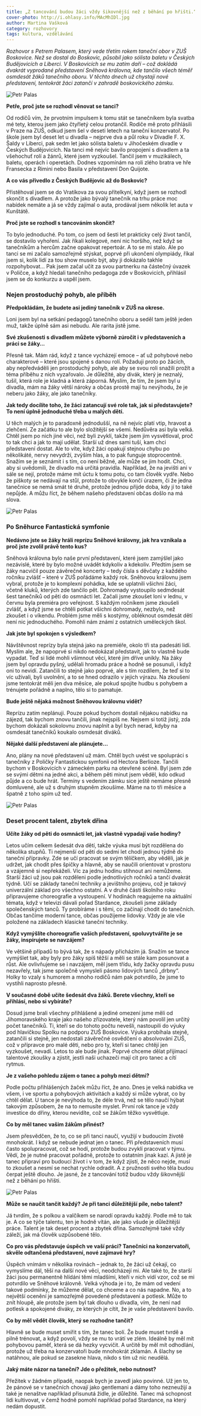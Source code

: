 ```yaml
---
title: „Z tancování budou žáci vždy šikovnější než z běhání po hřišti.“
cover-photo: http://i.ohlasy.info/MAcMhIDl.jpg
author: Martina Vašková
category: rozhovory
tags: kultura, vzdělávání
---
```


*Rozhovor s Petrem Palasem, který vede třetím rokem taneční obor v ZUŠ Boskovice. Než se dostal do Boskovic, působil jako sólista baletu v Českých Budějovicích a Liberci. V Boskovicích se mu zatím daří – což dokládá dvakrát vyprodané představení Sněhová královna, kde tančilo všech téměř osmdesát žáků tanečního oboru. V těchto dnech už chystají nové představení, tentokrát žáci zatančí v zahradě boskovického zámku.*

<img src="http://i.ohlasy.info/MAcMhID.jpg" alt="Petr Palas" class="img-responsive img-popup" data-author="Tomáš Znamenáček">

**Petře, proč jste se rozhodl věnovat se tanci?**

Od rodičů vím, že prvotním impulsem k tomu stát se tanečníkem byla svatba mé tety, kterou jsem jako čtyřletý celou protančil. Rodiče mě proto přihlásili v Praze na ZUŠ, odkud jsem šel v deseti letech na taneční konzervatoř. Po škole jsem byl deset let u divadla – nejprve dva a půl roku v Divadle F. X. Šaldy v Liberci, pak sedm let jako sólista baletu v Jihočeském divadle v Českých Budějovicích. Na tanci mě nejvíc bavilo propojení s divadlem a ta všehochuť rolí a žánrů, které jsem vyzkoušel. Tančil jsem v muzikálech, baletu, operách i operetách. Dodnes vzpomínám na roli zlého bratra ve hře Fransecka z Rimini nebo Basila v představení Don Quijote.

**A co vás přivedlo z Českých Budějovic až do Boskovic?**

Přistěhoval jsem se do Vratíkova za svou přítelkyní, když jsem se rozhodl skončit s divadlem. A protože jako bývalý tanečník na trhu práce moc nabídek nemáte a já se vždy zajímal o auta, prodával jsem několik let auta v Kunštátě. 

**Proč jste se rozhodl s tancováním skončit?**

To bylo jednoduché. Po tom, co jsem od šesti let prakticky celý život tančil, se dostavilo vyhoření. Jak říkali kolegové, není nic horšího, než když se tanečníkům a hercům začne opakovat repertoár. A to se mi stalo. Ale po tanci se mi začalo samozřejmě stýskat, poprvé při ukončení olympiády, říkal jsem si, kolik lidí za tou show muselo být, aby ji dokázalo takhle rozpohybovat… Pak jsem začal učit za svou partnerku na částečný úvazek v Poličce, a když hledali tanečního pedagoga zde v Boskovicích, přihlásil jsem se do konkurzu a uspěl jsem.

### Nejen prostoduchý pohyb, ale příběh

**Předpokládám, že budete asi jediný tanečník v ZUŠ na okrese.**

Loni jsem byl na setkání pedagogů tanečního oboru a seděl tam ještě jeden muž, takže úplně sám asi nebudu. Ale rarita jistě jsme. 

**Své zkušenosti s divadlem můžete výborně zúročit i v představeních a práci se žáky…**

Přesně tak. Mám rád, když z tance vycházejí emoce – ať už pohybové nebo charakterové – které jsou spojené s danou rolí. Požaduji proto po žácích, aby nepředváděli jen prostoduchý pohyb, ale aby se svou roli snažili prožít a téma příběhu z nich vyzařovalo. Je důležité, aby divák, který je neznalý, tušil, která role je kladná a která záporná. Myslím, že tím, že jsem byl u divadla, mám na žáky větší nároky a občas prostě mají tu nevýhodu, že je neberu jako žáky, ale jako tanečníky. 

**Jak tedy docílíte toho, že žáci zatancují své role tak, jak si představujete? To není úplně jednoduché třeba u malých dětí.**

U těch malých je to paradoxně jednodušší, na ně nejvíc platí vtip, hravost a zlehčení. Ze začátku to ale bylo složitější se všemi. Nedůvěra asi byla velká. Chtěl jsem po nich jiné věci, než byli zvyklí, takže jsem jim vysvětloval, proč to tak chci a jak to mají udělat. Starší už dnes sami tuší, kam chci představení dostat. Ale to víte, když žáci opakují stejnou chybu po několikáté, nervy nevydrží, zvýším hlas, a to pak funguje stoprocentně. Snažím se je seznámit i s tím, co není běžné, ale může se jim hodit. Chci, aby si uvědomili, že divadlo má určitá pravidla. Například, že na jevišti ani v sále se nejí, protože máme mít úctu k tomu potu, co tam člověk vydře. Nebo že piškoty se nedávají na stůl, protože to obvykle končí úrazem, či že jedna tanečnice se nemá smát té druhé, protože jednou přijde doba, kdy jí to také nepůjde. A můžu říct, že během našeho představení občas došlo na má slova.

<img src="http://i.ohlasy.info/PKQm3jc.jpg" alt="Petr Palas" class="img-responsive img-popup" data-author="Tomáš Znamenáček">

### Po Sněhurce Fantastická symfonie

**Nedávno jste se žáky hráli reprízu Sněhové královny, jak hra vznikala a proč jste zvolil právě tento kus?**

Sněhová královna bylo naše první představení, které jsem zamýšlel jako nezávislé, které by bylo možné uvádět kdykoliv a kdekoliv. Předtím jsem se žáky nacvičil pouze závěrečné koncerty – tedy čísla s děvčaty z každého ročníku zvlášť – které v ZUŠ pořádáme každý rok. Sněhovou královnu jsem vybral, protože je to komplexní pohádka, kde se uplatnili všichni žáci, včetně kluků, kterých zde tančilo pět. Dohromady vystoupilo sedmdesát šest tanečníků od pěti do osmnácti let. Začali jsme zkoušet loni v lednu, v červnu byla premiéra pro veřejnost. S každým ročníkem jsme zkoušeli zvlášť, a když jsme se chtěli potkat všichni dohromady, nezbylo, než zkoušet i o víkendu. Problém jsme měli s kostýmy, obléknout osmdesát dětí není nic jednoduchého. Pomohli nám známí z ostatních uměleckých škol.

**Jak jste byl spokojen s výsledkem?**

Návštěvnost reprízy byla stejná jako na premiéře, okolo tři sta padesáti lidí. Myslím ale, že napoprvé si nikdo nedokázal představit, jak to vlastně bude vypadat. Teď si lidé mohli všimnout věcí, které jim dříve unikly. Na žáky jsem byl opravdu pyšný, udělali hromadu práce a hodně se posunuli, i když oni to nevidí. Zatančili to stejně jako poprvé, ale s tím rozdílem, že teď si to víc užívali, byli uvolnění, a to se hned odrazilo v jejich výrazu. Na zkoušení jsme tentokrát měli jen dva měsíce, ale pokud spojíte hudbu s pohybem a trénujete pořádně a naplno, tělo si to pamatuje.

**Bude ještě nějaká možnost Sněhovou královnu vidět?**

Reprízu zatím neplánuji. Pouze pokud bychom dostali nějakou nabídku na zájezd, tak bychom znovu tančili, jinak nejspíš ne. Nejsem si totiž jistý, zda bychom dokázali sokolovnu znovu naplnit a byl bych nerad, kdyby na osmdesát tanečníků koukalo osmdesát diváků. 

**Nějaké další představení ale plánujete…**

Ano, plány na nové představení už mám. Chtěl bych uvést ve spolupráci s tanečníky z Poličky Fantastickou symfonii od Hectora Berlioze. Tančili bychom v Boskovicích v zámeckém parku na otevřené scéně. Byl jsem zde se svými dětmi na jedné akci, a během pěti minut jsem věděl, kdo odkud půjde a co bude hrát. Termíny s vedením zámku sice ještě nemáme přesně domluvené, ale už s druhým stupněm zkoušíme. Máme na to tři měsíce a špatně z toho spím už teď.

<img src="http://i.ohlasy.info/GEBTLhA.jpg" alt="Petr Palas" class="img-responsive img-popup" data-author="Tomáš Znamenáček">

### Deset procent talent, zbytek dřina

**Učíte žáky od pěti do osmnácti let, jak vlastně vypadají vaše hodiny?**

Letos učím celkem šedesát dva dětí, takže výuka musí být rozdělena do několika stupňů. Ti nejmenší od pěti do sedmi let chodí jednou týdně do taneční přípravky. Zde se učí pracovat se svým tělíčkem, aby věděli, jak je udržet, jak chodit přes špičky a hlavně, aby se naučili orientovat v prostoru a vzájemně si nepřekáželi. Víc za jednu hodinu stihnout ani nemůžeme. Starší žáci už jsou pak rozděleni podle jednotlivých ročníků a tančí dvakrát týdně. Učí se základy taneční techniky a jevištního projevu, což je takový univerzální základ pro všechno ostatní. A v druhé části školního roku připravujeme choreografie a vystoupení. V hodinách reagujeme na aktuální témata, když v televizi dávali pořad Stardance, zkoušeli jsme základy společenských tanců. Ty probíráme i s těmi, co začínají chodit do tanečních. Občas tančíme moderní tance, občas použijeme lidovky. Vždy je ale vše položené na základech klasické taneční techniky.  

**Když vymýšlíte choreografie vašich představení, spoluvytváříte je se žáky, inspirujete se navzájem?**

Ve většině případů to bývá tak, že s nápady přicházím já. Snažím se tance vymýšlet tak, aby byly pro žáky spíš těžší a měli se stále kam posunovat a růst. Ale ovlivňujeme se i navzájem, měl jsem třídu, kdy žačky opravdu pusu nezavřely, tak jsme společně vymysleli pásmo lidových tanců „drbny“. Holky to vzaly s humorem a mnoho rodičů nám pak potvrdilo, že jsme to vystihli naprosto přesně. 

**V současné době učíte šedesát dva žáků. Berete všechny, kteří se přihlásí, nebo si vybíráte?**

Dosud jsme brali všechny přihlášené a jediné omezení jsme měli od Jihomoravského kraje jako našeho zřizovatele, který nám povolil jen určitý počet tanečníků. Ti, kteří se do tohoto počtu nevešli, nastoupili do výuky pod hlavičkou Spolku na podporu ZUŠ Boskovice. Výuka probíhala stejně, zatančili si stejně, jen nedostali závěrečné osvědčení o absolvování ZUŠ, což v přípravce pro malé děti, nebo pro ty, kteří si tanec chtějí jen vyzkoušet, nevadí. Letos to ale bude jinak. Poprvé chceme dělat přijímací talentové zkoušky a zjistit, jestli naši uchazeči mají cit pro tanec a cítí rytmus. 

**Je z vašeho pohledu zájem o tanec a pohyb mezi dětmi?**

Podle počtu přihlášených žaček můžu říct, že ano. Dnes je velká nabídka ve všem, i ve sportu a pohybových aktivitách a každý si může vybrat, co by chtěl dělat. U tance je nevýhoda to, že déle trvá, než se tělo naučí hýbat takovým způsobem, že na to nemusíte myslet. První rok tance je vždy investice do dřiny, kterou nevidíte, což se žákům těžko vysvětluje. 

**Co by měl tanec vašim žákům přinést?**

Jsem přesvědčen, že to, co se při tanci naučí, využijí v budoucím životě mnohokrát. I když se nebude jednat jen o tanec. Při představeních musí často spolupracovat, což se hodí, protože budou zvyklí pracovat v týmu. Vědí, že je nutné pracovat pořádně, protože to ostatním jinak kazí. A jistě je tanec připraví pro budoucí život i v tom, že když zjistí, že něco nejde, musí to zkoušet a nesmí se nechat rychle odradit. A z pružnosti svého těla budou čerpat ještě dlouho. Je jasné, že z tancování totiž budou vždy šikovnější než z běhání po hřišti. 

<img src="http://i.ohlasy.info/wE79n0E.jpg" alt="Petr Palas" class="img-responsive img-popup" data-author="Tomáš Znamenáček">

**Může se naučit tančit každý? Je při tanci důležitější píle, nebo talent?**

Já tvrdím, že s polkou a valčíkem se narodí opravdu každý. Podle mě to tak je. A co se týče talentu, ten je hodně vítán, ale jako všude je důležitější práce. Talent je tak deset procent a zbytek dřina. Samozřejmě také vždy záleží, jak má člověk uzpůsobené tělo. 

**Co pro vás představuje úspěch ve vaší práci? Tanečníci na konzervatoři, skvěle odtančená představení, nové zajímavé hry?**

Úspěch vnímám v několika rovinách – jednak to, že žáci už čekají, co vymyslíme dál, těší na další nové věci, neodcházejí mi. Ale také to, že starší žáci jsou permanentně hlídáni těmi mladšími, kteří v nich vidí vzor, což se mi potvrdilo ve Sněhové královně. Velká výhoda je i to, že mám od vedení takové podmínky, že můžeme dělat, co chceme a co nás napadne. No, a to největší ocenění je samozřejmě povedené představení a potlesk. Může to znít hloupě, ale protože jsem byl tak dlouho u divadla, vím, že není nad potlesk a spokojené diváky, ze kterých je cítit, že je vaše představení bavilo.

**Co by měl vědět člověk, který se rozhodne tančit?**

Hlavně se bude muset smířit s tím, že tanec bolí. Že bude muset tvrdě a pilně trénovat, a když povolí, vždy se mu to vrátí ve zlém. Ideálně by měl mít pohybovou paměť, která se dá hezky vycvičit. A určitě by měl mít odhodlání, protože už třeba na konzervatoři bude mnohokrát zklamán. A šlachy se natáhnou, ale pokud se zasekne hlava, nikdo s tím už nic neudělá.  

**Jaký máte názor na taneční? Jde o přežitek, nebo nutnost?**

Přežitek v žádném případě, naopak bych je zavedl jako povinné. Už jen to, že pánové se v tanečních chovají jako gentlemani a dámy toho nezneužijí a také je nenaštve například přisunutá židle, je důležité. Tanec má schopnost lidi kultivovat, v čemž hodně pomohl například pořad Stardance, na který nedám dopustit.